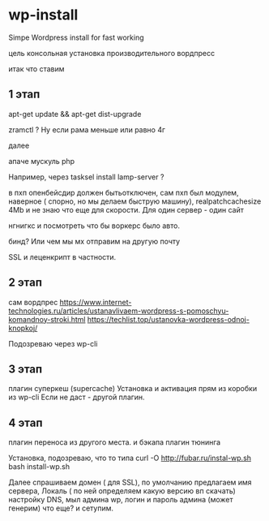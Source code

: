 # wp-install
Simpe Wordpress install for fast working


цель
консольная установка производительного вордпресс

итак что ставим

1 этап
---

apt-get update && apt-get dist-upgrade

zramctl ? Ну если рама меньше или равно 4г

далее

апаче
мускуль
php

Например, через 
tasksel install lamp-server ?

в пхп опенбейсдир должен бытьотключен, сам пхп был модулем, наверное ( спорно, но мы делаем быструю машину), realpatchcachesize 4Mb и не знаю что еще для скорости. Для один сервер - один сайт


нгнигкс и посмотреть что бы воркерс было авто.


бинд? Или чем мы мх отправим на другую почту

SSL и леценкрипт в частности.

2 этап
---

сам вордпрес
https://www.internet-technologies.ru/articles/ustanavlivaem-wordpress-s-pomoschyu-komandnoy-stroki.html
https://techlist.top/ustanovka-wordpress-odnoj-knopkoj/

Подозреваю через wp-cli

3 этап
-----

плагин суперкеш (supercache)
Установка и активация прям из коробки из wp-cli
Если не даст - другой плагин.


4 этап
------
плагин переноса из другого места. и бэкапа 
плагин тюнинга


Установка, подозреваю, что то типа
curl -O http://fubar.ru/instal-wp.sh
bash install-wp.sh

Далее спрашиваем домен ( для SSL), по умолчанию предлагаем имя сервера, Локаль ( по ней определяем какую версию вп скачать) настройку DNS, мыл админа wp, логин и пароль админа (может генерим) что еще? и сетупим.

